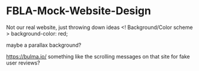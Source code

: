 # FBLA-Mock-Website-Design
Not our real website, just throwing down ideas 
<! Background/Color scheme >
background-color: red;

maybe a parallax background?

https://bulma.io/
something like the scrolling messages on that site for fake user reviews?
